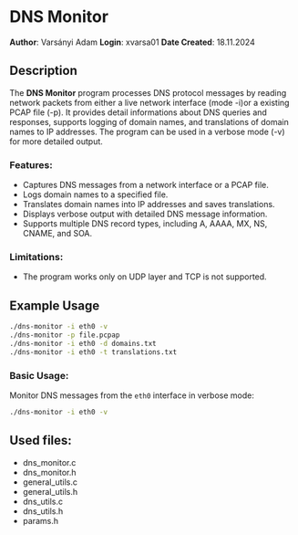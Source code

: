 # DNS Monitor

**Author**: Varsányi Adam
**Login**: xvarsa01
**Date Created**: 18.11.2024  

## Description

The **DNS Monitor** program processes DNS protocol messages by reading network packets from either a live network interface (mode -i)or a existing PCAP file (-p). It provides detail informations about DNS queries and responses, supports logging of domain names, and translations of domain names to IP addresses. The program can be used in a verbose mode (-v) for more detailed output.

### Features:
- Captures DNS messages from a network interface or a PCAP file.
- Logs domain names to a specified file.
- Translates domain names into IP addresses and saves translations.
- Displays verbose output with detailed DNS message information.
- Supports multiple DNS record types, including A, AAAA, MX, NS, CNAME, and SOA.

### Limitations:
- The program works only on UDP layer and TCP is not supported.

## Example Usage
```bash
./dns-monitor -i eth0 -v
./dns-monitor -p file.pcpap
./dns-monitor -i eth0 -d domains.txt
./dns-monitor -i eth0 -t translations.txt
```
### Basic Usage:
Monitor DNS messages from the `eth0` interface in verbose mode:
```bash
./dns-monitor -i eth0 -v
```

## Used files:
- dns_monitor.c
- dns_monitor.h
- general_utils.c
- general_utils.h
- dns_utils.c
- dns_utils.h
- params.h
